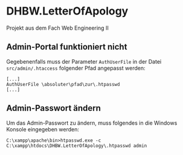 # DHBW.LetterOfApology
Projekt aus dem Fach Web Engineering II

## Admin-Portal funktioniert nicht
Gegebenenfalls muss der Parameter `AuthUserFile` in der Datei `src/admin/.htaccess` folgender Pfad angepasst werden:
```
[...]
AuthUserFile \absoluter\pfad\zur\.htpasswd
[...]
```

## Admin-Passwort ändern
Um das Admin-Passwort zu ändern, muss folgendes in die Windows Konsole eingegeben werden:
```
C:\xampp\apache\bin>htpasswd.exe -c C:\xampp\htdocs\DHBW.LetterOfApology\.htpasswd admin
```